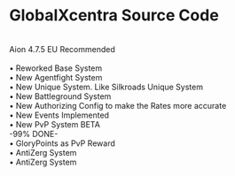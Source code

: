 # GlobalXcentra Source Code<br>
<br>
Aion 4.7.5 EU Recommended<br>
<br>
• Reworked Base System<br>
• New Agentfight System<br>
• New Unique System. Like Silkroads Unique System<br>
• New Battleground System<br>
• New Authorizing Config to make the Rates more accurate<br>
• New Events Implemented<br>
• New PvP System BETA<br>
     -99% DONE-<br>
• GloryPoints as PvP Reward<br>
• AntiZerg System<br>
• AntiZerg System<br>

